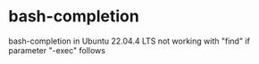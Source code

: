 # bash-completion
bash-completion in Ubuntu 22.04.4 LTS not working with "find" if parameter "-exec" follows
